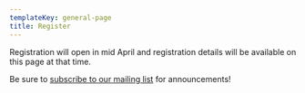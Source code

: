```yaml
---
templateKey: general-page
title: Register
---
```


Registration will open in mid April and registration details will be available on this page at that time. 

Be sure to [subscribe to our mailing list](/news/keep-in-touch) for announcements!